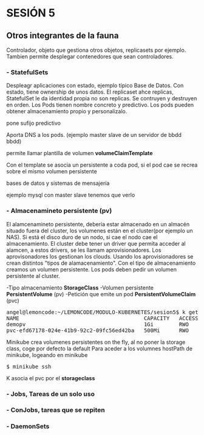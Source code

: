# SESIÓN 5

## Otros integrantes de la fauna

Controlador, objeto que gestiona otros objetos, replicasets por ejemplo.
Tambien permite desplegar contenedores que sean controladores.

### - StatefulSets

Despleagr aplicaciones con estado, ejemplo típico Base de Datos. Con estado, tiene ownership de unos datos.
El replicaset ahce replicas, StatefulSet le da identidad propia no son replicas. Se contruyen y destruyen en orden. Los Pods tienen nombre concreto y predictivo.
Los pods pueden obtener almacenamiento propio y personalizalo.

pone sufijo predictivo

Aporta DNS a los pods. (ejemplo master slave de un servidor de bbdd bbdd)

permite llamar plantilla de volumen **volumeClaimTemplate**

Con el template se asocia un persistente a coda pod, si el pod cae se recrea sobre el mismo volumen persistente

bases de datos y sistemas de mensajería

ejemplo mysql con master slave tenemos que verlo

### - Almacenamineto persistente (pv) 

El alamcenamineto persistente, debería estar almacenado en un almacén situado fuera del cluster, los volumenes están en el cluster(por ejemplo un NAS).
Si está el disco duro de un nodo, si cae el nodo cae el almacenamiento.
El cluster debe tener un driver que permita acceder al alamcen, a estos drivers, se les llamam aprovisionadores. Los aprovisonadores los gestionan los clouds.
Usando los aprovisionadores se crean distintos "tipos de alamacenamiento".
Con el tipo de almacenamiento creamos un volumen persistente.
Los pods deben pedir un volumen persistente al cluster.

-Tipo almacenamiento         **StorageClass**
-Volumen persistente         **PersistentVolume** (pv)
-Petición que emite un pod   **PersistentVolumeClaim** (pvc)

<pre>
angel@lemoncode:~/LEMONCODE/MODULO-KUBERNETES/sesion5$ k get pv
NAME                                       CAPACITY   ACCESS MODES   RECLAIM POLICY   STATUS      CLAIM             STORAGECLASS   REASON   AGE
demopv                                     1Gi        RWO            Retain           Available                                             3m23s
pvc-efd67178-024e-41b9-92c2-09fc56ed42ba   500Mi      RWO            Delete           Bound       default/demopvc   standard                18s
</pre>
Minikube crea volumenes persistentes on the fly, al no poner la storage class, coge por defecto la default
Para aceder a los volumnes hostPath de minikube, logeando en minikube
<pre>
$ minikube ssh
</pre>


K asocia el pvc por el **storageclass**

### - Jobs, Tareas de un solo uso


### - ConJobs, tareas que se repiten

### - DaemonSets 


